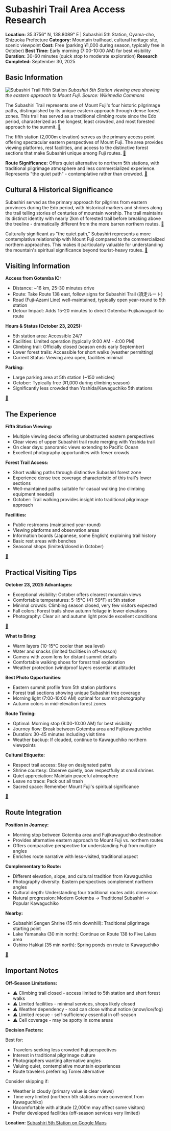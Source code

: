 # Subashiri Trail Area Access Research

**Location:** 35.3756° N, 138.8089° E | Subashiri 5th Station, Oyama-cho, Shizuoka Prefecture
**Category:** Mountain trailhead, cultural heritage site, scenic viewpoint
**Cost:** Free (parking ¥1,000 during season, typically free in October)
**Best Time:** Early morning (7:00-10:00 AM) for best visibility
**Duration:** 30-60 minutes (quick stop to moderate exploration)
**Research Completed:** September 30, 2025

## Basic Information

![Subashiri Trail Fifth Station](https://upload.wikimedia.org/wikipedia/commons/5/59/Mt.Fuji_from_Subashiri_Trail_04.jpg)
*Subashiri 5th Station viewing area showing the eastern approach to Mount Fuji. Source: Wikimedia Commons*

The Subashiri Trail represents one of Mount Fuji's four historic pilgrimage paths, distinguished by its unique eastern approach through dense forest zones. This trail has served as a traditional climbing route since the Edo period, characterized as the longest, least crowded, and most forested approach to the summit. [🔗](https://www.japan-guide.com/e/e6901.html)

The fifth station (2,000m elevation) serves as the primary access point offering spectacular eastern perspectives of Mount Fuji. The area provides viewing platforms, rest facilities, and access to the distinctive forest sections that make Subashiri unique among Fuji routes. [🔗](https://www.fujisan-climb.jp/en/trails/subashiri.html)

**Route Significance:** Offers quiet alternative to northern 5th stations, with traditional pilgrimage atmosphere and less commercialized experience. Represents "the quiet path" - contemplative rather than crowded. [🔗](https://www.mtfuji-climb.com/subashiri-trail)

## Cultural & Historical Significance

Subashiri served as the primary approach for pilgrims from eastern provinces during the Edo period, with historical markers and shrines along the trail telling stories of centuries of mountain worship. The trail maintains its distinct identity with nearly 2km of forested trail before breaking above the treeline - dramatically different from the more barren northern routes. [🔗](https://www.fujisan-climb.jp/en/culture/)

Culturally significant as "the quiet path," Subashiri represents a more contemplative relationship with Mount Fuji compared to the commercialized northern approaches. This makes it particularly valuable for understanding the mountain's spiritual significance beyond tourist-heavy routes. [🔗](https://www.mtfuji-climb.com/subashiri-trail)

## Visiting Information

**Access from Gotemba IC:**
- Distance: ~16 km, 25-30 minutes drive
- Route: Take Route 138 east, follow signs for Subashiri Trail (須走ルート)
- Road (Fuji-Azami Line) well-maintained, typically open year-round to 5th station
- Detour Impact: Adds 15-20 minutes to direct Gotemba-Fujikawaguchiko route

**Hours & Status (October 23, 2025):**
- 5th station area: Accessible 24/7
- Facilities: Limited operation (typically 9:00 AM - 4:00 PM)
- Climbing trail: Officially closed (season ends early September)
- Lower forest trails: Accessible for short walks (weather permitting)
- Current Status: Viewing area open, facilities minimal

**Parking:**
- Large parking area at 5th station (~150 vehicles)
- October: Typically free (¥1,000 during climbing season)
- Significantly less crowded than Yoshida/Kawaguchiko 5th stations

[🔗](https://www.fujisan-climb.jp/en/access/subashiri.html)

## The Experience

**Fifth Station Viewing:**
- Multiple viewing decks offering unobstructed eastern perspectives
- Clear views of upper Subashiri trail route merging with Yoshida trail
- On clear days: panoramic views extending to Pacific Ocean
- Excellent photography opportunities with fewer crowds

**Forest Trail Access:**
- Short walking paths through distinctive Subashiri forest zone
- Experience dense tree coverage characteristic of this trail's lower sections
- Well-maintained paths suitable for casual walking (no climbing equipment needed)
- October: Trail walking provides insight into traditional pilgrimage approach

**Facilities:**
- Public restrooms (maintained year-round)
- Viewing platforms and observation areas
- Information boards (Japanese, some English) explaining trail history
- Basic rest areas with benches
- Seasonal shops (limited/closed in October)

[🔗](https://www.japan-guide.com/e/e6901.html)

## Practical Visiting Tips

**October 23, 2025 Advantages:**
- Exceptional visibility: October offers clearest mountain views
- Comfortable temperatures: 5-15°C (41-59°F) at 5th station
- Minimal crowds: Climbing season closed, very few visitors expected
- Fall colors: Forest trails show autumn foliage in lower elevations
- Photography: Clear air and autumn light provide excellent conditions

[🔗](https://www.japan-guide.com/e/e2164.html)

**What to Bring:**
- Warm layers (10-15°C cooler than sea level)
- Water and snacks (limited facilities in off-season)
- Camera with zoom lens for distant summit details
- Comfortable walking shoes for forest trail exploration
- Weather protection (windproof layers essential at altitude)

**Best Photo Opportunities:**
- Eastern summit profile from 5th station platforms
- Forest trail sections showing unique Subashiri tree coverage
- Morning light (7:00-10:00 AM) optimal for summit photography
- Autumn colors in mid-elevation forest zones

**Route Timing:**
- Optimal: Morning stop (8:00-10:00 AM) for best visibility
- Journey flow: Break between Gotemba area and Fujikawaguchiko
- Duration: 30-45 minutes including visit time
- Weather backup: If clouded, continue to Kawaguchiko northern viewpoints

**Cultural Etiquette:**
- Respect trail access: Stay on designated paths
- Shrine courtesy: Observe quietly, bow respectfully at small shrines
- Quiet appreciation: Maintain peaceful atmosphere
- Leave no trace: Pack out all trash
- Sacred space: Remember Mount Fuji's spiritual significance

[🔗](https://www.fujisan-climb.jp/en/culture/)

## Route Integration

**Position in Journey:**
- Morning stop between Gotemba area and Fujikawaguchiko destination
- Provides alternative eastern approach to Mount Fuji vs. northern routes
- Offers comparative perspective for understanding Fuji from multiple angles
- Enriches route narrative with less-visited, traditional aspect

**Complementary to Route:**
- Different elevation, slope, and cultural tradition from Kawaguchiko
- Photography diversity: Eastern perspectives complement northern angles
- Cultural depth: Understanding four traditional routes adds dimension
- Natural progression: Modern Gotemba → Traditional Subashiri → Popular Kawaguchiko

**Nearby:**
- Subashiri Sengen Shrine (15 min downhill): Traditional pilgrimage starting point
- Lake Yamanaka (30 min north): Continue on Route 138 to Five Lakes area
- Oshino Hakkai (35 min north): Spring ponds en route to Kawaguchiko

[🔗](https://www.fujisan-climb.jp/en/)

## Important Notes

**Off-Season Limitations:**
- ⚠️ Climbing trail closed - access limited to 5th station and short forest walks
- ⚠️ Limited facilities - minimal services, shops likely closed
- ⚠️ Weather dependency - road can close without notice (snow/ice/fog)
- ⚠️ Limited rescue - self-sufficiency essential in off-season
- ⚠️ Cell coverage - may be spotty in some areas

**Decision Factors:**

Best for:
- Travelers seeking less crowded Fuji perspectives
- Interest in traditional pilgrimage culture
- Photographers wanting alternative angles
- Valuing quiet, contemplative mountain experiences
- Route travelers preferring Tomei alternative

Consider skipping if:
- Weather is cloudy (primary value is clear views)
- Time very limited (northern 5th stations more convenient from Kawaguchiko)
- Uncomfortable with altitude (2,000m may affect some visitors)
- Prefer developed facilities (off-season services very limited)

**Location:** [Subashiri 5th Station on Google Maps](https://maps.app.goo.gl/fujisubashiri5th)
